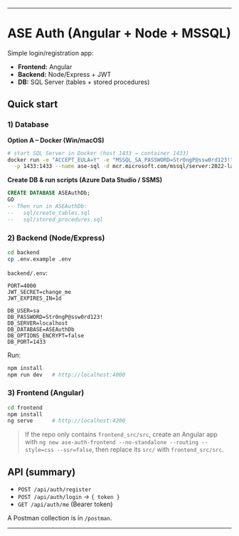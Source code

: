 
---

# ASE Auth (Angular + Node + MSSQL)

Simple login/registration app:

* **Frontend:** Angular
* **Backend:** Node/Express + JWT
* **DB:** SQL Server (tables + stored procedures)

## Quick start

### 1) Database

**Option A – Docker (Win/macOS)**

```bash
# start SQL Server in Docker (host 1433 → container 1433)
docker run -e "ACCEPT_EULA=Y" -e "MSSQL_SA_PASSWORD=Str0ngP@ssw0rd123!" \
  -p 1433:1433 --name ase-sql -d mcr.microsoft.com/mssql/server:2022-latest
```


**Create DB & run scripts (Azure Data Studio / SSMS)**

```sql
CREATE DATABASE ASEAuthDb;
GO
-- Then run in ASEAuthDb:
--   sql/create_tables.sql
--   sql/stored_procedures.sql
```

### 2) Backend (Node/Express)

```bash
cd backend
cp .env.example .env
```

`backend/.env`:

```env
PORT=4000
JWT_SECRET=change_me
JWT_EXPIRES_IN=1d

DB_USER=sa
DB_PASSWORD=Str0ngP@ssw0rd123!
DB_SERVER=localhost
DB_DATABASE=ASEAuthDb
DB_OPTIONS_ENCRYPT=false
DB_PORT=1433
```

Run:

```bash
npm install
npm run dev   # http://localhost:4000
```

### 3) Frontend (Angular)

```bash
cd frontend
npm install
ng serve      # http://localhost:4200
```

> If the repo only contains `frontend_src/src`, create an Angular app with
> `ng new ase-auth-frontend --no-standalone --routing --style=css --ssr=false`, then replace its `src/` with `frontend_src/src`.

## API (summary)

* `POST /api/auth/register`
* `POST /api/auth/login` → `{ token }`
* `GET /api/auth/me` (Bearer token)

A Postman collection is in `/postman`.

---

